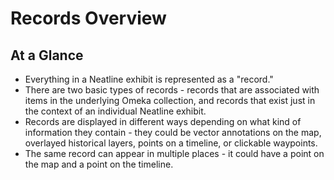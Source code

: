 # Records Overview

## At a Glance

  - Everything in a Neatline exhibit is represented as a "record."
  - There are two basic types of records - records that are associated with items in the underlying Omeka collection, and records that exist just in the context of an individual Neatline exhibit.
  - Records are displayed in different ways depending on what kind of information they contain - they could be vector annotations on the map, overlayed historical layers, points on a timeline, or clickable waypoints.
  - The same record can appear in multiple places - it could have a point on the map and a point on the timeline.
